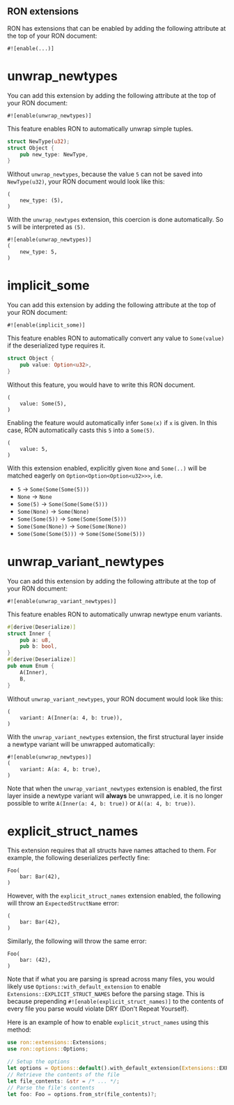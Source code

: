 ## RON extensions

RON has extensions that can be enabled by adding the following attribute at the top of your RON document:

`#![enable(...)]`

# unwrap_newtypes

You can add this extension by adding the following attribute at the top of your RON document:

`#![enable(unwrap_newtypes)]`

This feature enables RON to automatically unwrap simple tuples.

```rust
struct NewType(u32);
struct Object {
    pub new_type: NewType,
}
```

Without `unwrap_newtypes`, because the value `5` can not be saved into `NewType(u32)`, your RON document would look like this:

``` ron
(
    new_type: (5),
)
```

With the `unwrap_newtypes` extension, this coercion is done automatically. So `5` will be interpreted as `(5)`.

``` ron
#![enable(unwrap_newtypes)]
(
    new_type: 5,
)
```

# implicit_some

You can add this extension by adding the following attribute at the top of your RON document:

`#![enable(implicit_some)]`

This feature enables RON to automatically convert any value to `Some(value)` if the deserialized type requires it.

```rust
struct Object {
    pub value: Option<u32>,
}
```

Without this feature, you would have to write this RON document.

```ron
(
    value: Some(5),
)
```

Enabling the feature would automatically infer `Some(x)` if `x` is given. In this case, RON automatically casts this `5` into a `Some(5)`.

```ron
(
    value: 5,
)
```

With this extension enabled, explicitly given `None` and `Some(..)` will be matched eagerly on `Option<Option<Option<u32>>>`, i.e.
* `5` -> `Some(Some(Some(5)))`
* `None` -> `None`
* `Some(5)` -> `Some(Some(Some(5)))`
* `Some(None)` -> `Some(None)`
* `Some(Some(5))` -> `Some(Some(Some(5)))`
* `Some(Some(None))` -> `Some(Some(None))`
* `Some(Some(Some(5)))` -> `Some(Some(Some(5)))`

# unwrap_variant_newtypes

You can add this extension by adding the following attribute at the top of your RON document:

`#![enable(unwrap_variant_newtypes)]`

This feature enables RON to automatically unwrap newtype enum variants.

```rust
#[derive(Deserialize)]
struct Inner {
    pub a: u8,
    pub b: bool,
}
#[derive(Deserialize)]
pub enum Enum {
    A(Inner),
    B,
}
```

Without `unwrap_variant_newtypes`, your RON document would look like this:

``` ron
(
    variant: A(Inner(a: 4, b: true)),
)
```

With the `unwrap_variant_newtypes` extension, the first structural layer inside a newtype variant will be unwrapped automatically:

``` ron
#![enable(unwrap_newtypes)]
(
    variant: A(a: 4, b: true),
)
```

Note that when the `unwrap_variant_newtypes` extension is enabled, the first layer inside a newtype variant will **always** be unwrapped, i.e. it is no longer possible to write `A(Inner(a: 4, b: true))` or `A((a: 4, b: true))`.

# explicit_struct_names
This extension requires that all structs have names attached to them. For example, the following deserializes perfectly fine:
```ron
Foo(
    bar: Bar(42),
)
```

However, with the `explicit_struct_names` extension enabled, the following will throw an `ExpectedStructName` error:
```ron
(
    bar: Bar(42),
)
```

Similarly, the following will throw the same error:
```ron
Foo(
    bar: (42),
)
```

Note that if what you are parsing is spread across many files, you would likely use `Options::with_default_extension` to enable `Extensions::EXPLICIT_STRUCT_NAMES` before the parsing stage. This is because prepending `#![enable(explicit_struct_names)]` to the contents of every file you parse would violate DRY (Don't Repeat Yourself).

Here is an example of how to enable `explicit_struct_names` using this method:
```rust
use ron::extensions::Extensions;
use ron::options::Options;

// Setup the options
let options = Options::default().with_default_extension(Extensions::EXPLICIT_STRUCT_NAMES);
// Retrieve the contents of the file
let file_contents: &str = /* ... */;
// Parse the file's contents
let foo: Foo = options.from_str(file_contents)?;
```
